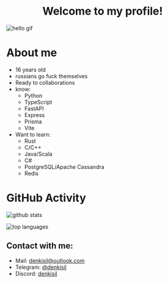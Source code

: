 <h1 align="center">Welcome to my profile!</h1>

![hello gif](https://media.tenor.com/PVOLP-zHqooAAAAC/hello.gif)

# About me
- 16 years old
- russians go fuck themselves
- Ready to collaborations
- know:
  - Python
  - TypeScript
  - FastAPI
  - Express
  - Prisma
  - Vite
- Want to learn:
  - Rust
  - C/C++
  - Java/Scala
  - C#
  - PostgreSQL/Apache Cassandra
  - Redis

# GitHub Activity

![github stats](https://github-readme-stats.vercel.app/api?username=denkisil&theme=dark&show_icons=true)

![top languages](https://github-readme-stats.vercel.app/api/top-langs?username=denkisil&theme=dark&layout=compact&show_icons=true)

## Contact with me:
- Mail: denkisil@outlook.com
- Telegram: [@denkisil](https://t.me/denkisil)
- Discord: [denkisil](https://discord.com/users/user/1034708466977214464)
